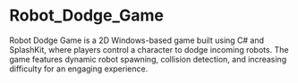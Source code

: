 # Robot_Dodge_Game
Robot Dodge Game is a 2D Windows-based game built using C# and SplashKit, where players control a character to dodge incoming robots. The game features dynamic robot spawning, collision detection, and increasing difficulty for an engaging experience.
